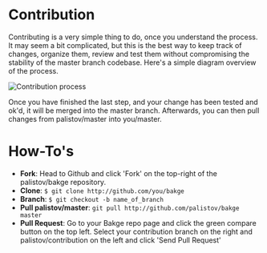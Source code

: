 Contribution
============

Contributing is a very simple thing to do, once you understand the process. It may seem a bit complicated, but this is the best way to keep track of changes, organize them, review and test them without compromising the stability of the master branch codebase. Here's a simple diagram overview of the process.

![Contribution process](http://yuml.me/cbdc7520)


Once you have finished the last step, and your change has been tested and ok'd, it will be merged into the master branch. Afterwards, you can then pull changes from palistov/master into you/master.



How-To's
========

* **Fork**: Head to Github and click 'Fork' on the top-right of the palistov/bakge repository.
* **Clone**: `$ git clone http://github.com/you/bakge`
* **Branch**: `$ git checkout -b name_of_branch`
* **Pull palistov/master**: `git pull http://github.com/palistov/bakge master`
* **Pull Request**: Go to your Bakge repo page and click the green compare button on the top left. Select your contribution branch on the right and palistov/contribution on the left and click 'Send Pull Request'
